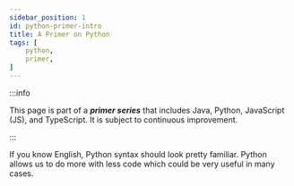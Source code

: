 ```yaml
---
sidebar_position: 1 
id: python-primer-intro
title: A Primer on Python 
tags: [
    python, 
    primer,
]
---
```


:::info

This page is part of a _**primer series**_ that includes Java, Python, JavaScript (JS), and TypeScript. It is subject to continuous improvement.

:::

If you know English, Python syntax should look pretty familiar. Python allows us to do more with less code which could be very useful in many cases. 

<!--truncate -->

